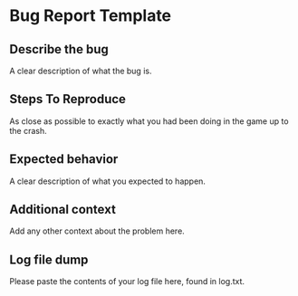 # Bug Report Template

## Describe the bug

  A clear description of what the bug is.


## Steps To Reproduce

  As close as possible to exactly what you had been doing in the game up to the crash.


## Expected behavior

  A clear description of what you expected to happen.


## Additional context

  Add any other context about the problem here.


## Log file dump

  Please paste the contents of your log file here, found in log.txt.
